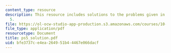 ```yaml
---
content_type: resource
description: This resource includes solutions to the problems given in problem set
  5.
file: https://ol-ocw-studio-app-production.s3.amazonaws.com/courses/10-32-separation-processes-spring-2005/bfe3737ce4ea264951b44467e066dacf_ps5_solution.pdf
file_type: application/pdf
resourcetype: Document
title: ps5_solution.pdf
uid: bfe3737c-e4ea-2649-51b4-4467e066dacf
---
```

